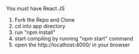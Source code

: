 You must have React JS

1. Fork the Repo and Clone
2. cd into app directory
3. run "npm install"
4. start compiling by running "npm start" command
5. open the http://localhost:4000/ in your browser
